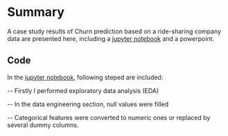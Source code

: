 # Summary
A case study results of Churn prediction based on a ride-sharing company data are presented here, including a [jupyter notebook](./case_study.ipynb) and a powerpoint.
## Code 
In the [jupyter notebook](./case_study.ipynb), following steped are included:

  -- Firstly I performed exploratory data analysis (EDA)
  
  -- In the data engineering section, null values were filled 
  
  -- Categorical features were converted to numeric ones or replaced by several dummy columns. 
